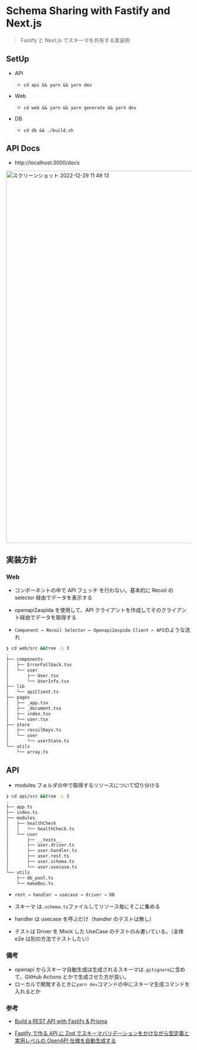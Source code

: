 # Schema Sharing with Fastify and Next.js

> Fastify と Next.js でスキーマを共有する実装例

## SetUp

- API

  - `cd api && yarn && yarn dev`

- Web

  - `cd web && yarn && yarn generate && yarn dev`

- DB
  - `cd db && ./build.sh`

## API Docs

- http://localhost:3000/docs

<img width="1016" alt="スクリーンショット 2022-12-29 11 49 13" src="https://user-images.githubusercontent.com/29624403/209896847-46261f53-63eb-4703-a449-9165ac47be36.png">

## 実装方針

### Web

- コンポーネントの中で API フェッチ を行わない。基本的に Recoil の selector 経由でデータを表示する

- openapi2aspida を使用して、API クライアントを作成してそのクライアント経由でデータを取得する

- `Component ← Recoil Selector ← Openapi2aspida Client ← API`のような流れ

```sh
❯ cd web/src &&tree -L 3
.
├── components
│   ├── ErrorFallback.tsx
│   └── user
│       ├── User.tsx
│       └── UserInfo.tsx
├── lib
│   └── apiClient.ts
├── pages
│   ├── _app.tsx
│   ├── _document.tsx
│   ├── index.tsx
│   └── user.tsx
├── store
│   ├── recoilKeys.ts
│   └── user
│       └── userState.ts
└── utils
    └── array.ts

```

## API

- modules フォルダの中で取得するリソースについて切り分ける

```sh
❯ cd api/src &&tree -L 3
.
├── app.ts
├── index.ts
├── modules
│   ├── healthCheck
│   │   └── healthCheck.ts
│   └── user
│       ├── __tests__
│       ├── user.driver.ts
│       ├── user.handler.ts
│       ├── user.rest.ts
│       ├── user.schema.ts
│       └── user.usecase.ts
└── utils
    ├── db_pool.ts
    └── makeDoc.ts
```

- `rest → handler → usecase → driver → DB`
- スキーマ は`.schema.ts`ファイルしてリソース毎にそこに集める
- handler は usecase を呼ぶだけ（handler のテストは無し）

- テストは Driver を Mock した UseCase のテストのみ書いている。（全体 e2e は別の方法でテストしたい）

### 備考

- openapi からスキーマ自動生成は生成されるスキーマは`.gitignore`に含めて、GitHub Actions とかで生成させた方が良い。
- ローカルで開発するときに`yarn dev`コマンドの中にスキーマ生成コマンドを入れるとか

### 参考

- [Build a REST API with Fastify & Prisma](https://github.com/TomDoesTech/fastify-prisma-rest-api)

- [Fastify で作る API に Zod でスキーマバリデーションをかけながら型定義と実用レベルの OpenAPI 仕様を自動生成する](https://dev.classmethod.jp/articles/fastify-zod-openapi/)
